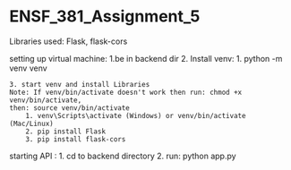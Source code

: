 # ENSF_381_Assignment_5

Libraries used:
Flask, flask-cors

setting up virtual machine: 
    1.be in backend dir
    2. Install venv:
        1. python -m venv venv

    3. start venv and install Libraries
    Note: If venv/bin/activate doesn't work then run: chmod +x venv/bin/activate, 
    then: source venv/bin/activate
        1. venv\Scripts\activate (Windows) or venv/bin/activate (Mac/Linux)
        2. pip install Flask
        3. pip install flask-cors

starting API : 
    1. cd to backend directory
    2. run: python app.py